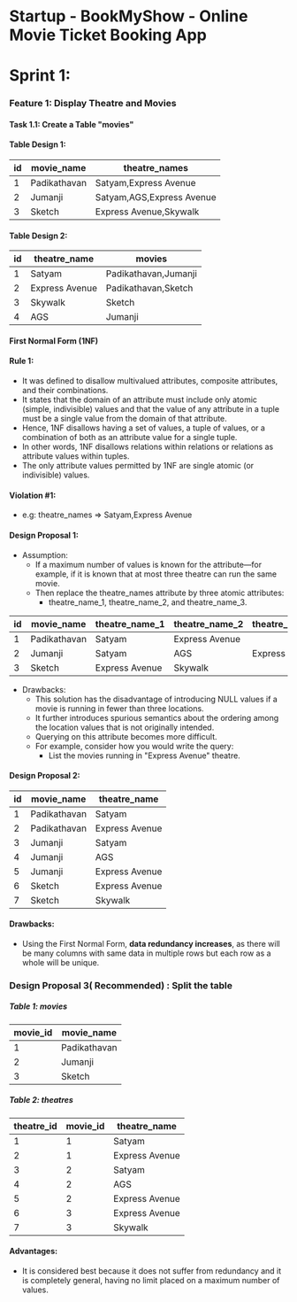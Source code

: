 # Startup - BookMyShow - Online Movie Ticket Booking App

# Sprint 1: 

### Feature 1: Display Theatre and Movies

#### Task 1.1: Create a Table "movies"

#### Table Design 1:
|id|movie_name|theatre_names|
---|--|--|
|1|Padikathavan |Satyam,Express Avenue|
|2|Jumanji |Satyam,AGS,Express Avenue|
|3|Sketch |Express Avenue,Skywalk|

#### Table Design 2:
|id|theatre_name|movies|
---|--|--|
|1|Satyam| Padikathavan,Jumanji|
|2|Express Avenue| Padikathavan,Sketch|
|3|Skywalk|Sketch|
|4|AGS|Jumanji|


#### First Normal Form (1NF)
#### Rule 1:
* It was defined to disallow multivalued attributes, composite attributes, and their combinations.
* It states that the domain of an attribute must include only atomic (simple, indivisible) values and that the value of any attribute in a tuple must be a single value from the domain of that attribute.
* Hence, 1NF disallows having a set of values, a tuple of values, or a combination of both as an attribute value for a single tuple.
* In other words, 1NF disallows relations within relations or relations as attribute values within tuples. 
* The only attribute values permitted by 1NF are single atomic (or indivisible) values.


#### Violation #1: 
* e.g: theatre_names => Satyam,Express Avenue
        
#### Design Proposal 1: 

* Assumption: 
  * If a maximum number of values is known for the attribute—for example, if it is known that at most three theatre can run the same movie.
  * Then replace the theatre_names attribute by three atomic attributes: 
      * theatre_name_1, theatre_name_2, and theatre_name_3.

|id|movie_name|theatre_name_1|theatre_name_2|theatre_name_3|
---|--|--|--|--|
|1|Padikathavan |Satyam|Express Avenue|
|2|Jumanji |Satyam|AGS|Express Avenue|
|3|Sketch |Express Avenue|Skywalk|

* Drawbacks:
   * This solution has the disadvantage of introducing NULL values if a movie is running in fewer than three locations. 
   * It further introduces spurious semantics about the ordering among the location values that is not originally intended.
   * Querying on this attribute becomes more difficult.
   * For example, consider how you would write the query: 
      * List the movies running in "Express Avenue" theatre.

#### Design Proposal 2: 

|id|movie_name|theatre_name|
---|--|--|
|1|Padikathavan |Satyam|
|2|Padikathavan |Express Avenue|
|3|Jumanji |Satyam|
|4|Jumanji |AGS|
|5|Jumanji |Express Avenue|
|6|Sketch |Express Avenue|
|7|Sketch |Skywalk|

#### Drawbacks:
* Using the First Normal Form, <strong>data redundancy increases</strong>, as there will be many columns with same data in multiple rows but each row as a whole will be unique.

### Design Proposal 3( Recommended) : Split the table

##### Table 1: movies
|movie_id|movie_name|
---|--|
|1|Padikathavan |
|2|Jumanji |
|3|Sketch |


##### Table 2: theatres
|theatre_id|movie_id|theatre_name|
---|--|--|
|1|1 |Satyam|
|2|1 |Express Avenue|
|3|2 |Satyam|
|4|2 |AGS|
|5|2 |Express Avenue|
|6|3 |Express Avenue|
|7|3 |Skywalk|


#### Advantages:
*  It is considered best because it does not suffer from redundancy and it is completely general, having no limit placed on
a maximum number of values.

